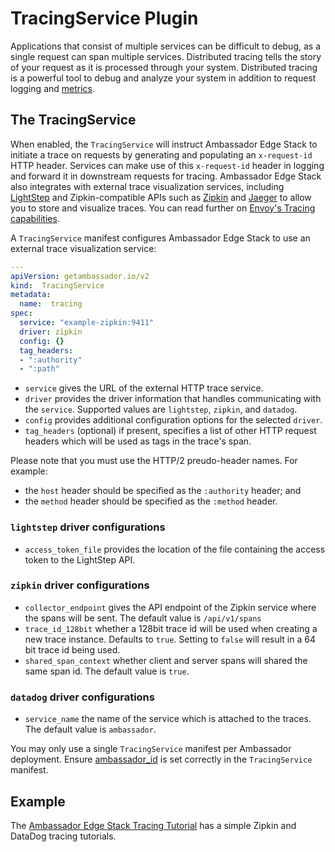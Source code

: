 # TracingService Plugin

Applications that consist of multiple services can be difficult to debug, as a single request can span multiple services. Distributed tracing tells the story of your request as it is processed through your system. Distributed tracing is a powerful tool to debug and analyze your system in addition to request logging and [metrics](/reference/statistics).

## The TracingService

When enabled, the `TracingService` will instruct Ambassador Edge Stack to initiate a trace on requests by generating and populating an `x-request-id` HTTP header. Services can make use of this `x-request-id` header in logging and forward it in downstream requests for tracing. Ambassador Edge Stack also integrates with external trace visualization services, including [LightStep](https://lightstep.com/) and Zipkin-compatible APIs such as [Zipkin](https://zipkin.io/) and [Jaeger](https://github.com/jaegertracing/) to allow you to store and visualize traces. You can read further on [Envoy's Tracing capabilities](https://www.envoyproxy.io/docs/envoy/v1.10.0/intro/arch_overview/tracing).

A `TracingService` manifest configures Ambassador Edge Stack to use an external trace visualization service:

```yaml
---
apiVersion: getambassador.io/v2
kind:  TracingService
metadata:
  name:  tracing
spec:
  service: "example-zipkin:9411"
  driver: zipkin
  config: {}
  tag_headers:
  - ":authority"
  - ":path"
```

- `service` gives the URL of the external HTTP trace service.
- `driver` provides the driver information that handles communicating with the `service`. Supported values are `lightstep`, `zipkin`, and `datadog`.
- `config` provides additional configuration options for the selected `driver`.
- `tag_headers` (optional) if present, specifies a list of other HTTP request headers which will be used as tags in the trace's span.

Please note that you must use the HTTP/2 preudo-header names. For example:

- the `host` header should be specified as the `:authority` header; and
- the `method` header should be specified as the `:method` header.

### `lightstep` driver configurations

- `access_token_file` provides the location of the file containing the access token to the LightStep API.

### `zipkin` driver configurations

- `collector_endpoint` gives the API endpoint of the Zipkin service where the spans will be sent. The default value is `/api/v1/spans`
- `trace_id_128bit` whether a 128bit trace id will be used when creating a new trace instance. Defaults to `true`. Setting to `false` will result in a 64 bit trace id being used.
- `shared_span_context` whether client and server spans will shared the same span id. The default value is `true`.

### `datadog` driver configurations

- `service_name` the name of the service which is attached to the traces. The default value is `ambassador`.

You may only use a single `TracingService` manifest per Ambassador deployment. Ensure [ambassador_id](/reference/running/#ambassador_id) is set correctly in the `TracingService` manifest.

## Example

The [Ambassador Edge Stack Tracing Tutorial](/user-guide/tracing-tutorial) has a simple Zipkin and DataDog tracing tutorials.
